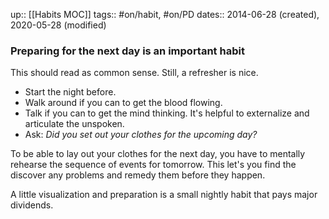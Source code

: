 up:: [[Habits MOC]]
tags:: #on/habit, #on/PD 
dates:: 2014-06-28 (created), 2020-05-28 (modified)

### Preparing for the next day is an important habit
This should read as common sense. Still, a refresher is nice.

- Start the night before.
- Walk around if you can to get the blood flowing.
- Talk if you can to get the mind thinking. It's helpful to externalize and articulate the unspoken. 
- Ask: *Did you set out your clothes for the upcoming day?*

To be able to lay out your clothes for the next day, you have to mentally rehearse the sequence of events for tomorrow. This let's you find the discover any problems and remedy them before they happen. 

A little visualization and preparation is a small nightly habit that pays major dividends.  
